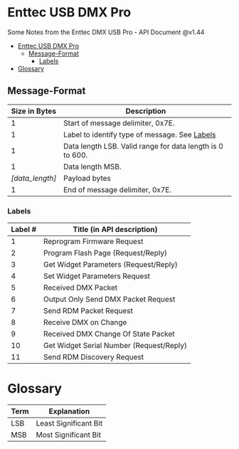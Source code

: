 # Enttec USB DMX Pro

Some Notes from the Enttec DMX USB Pro - API Document @v1.44 

- [Enttec USB DMX Pro](#enttec-usb-dmx-pro)
  - [Message-Format](#message-format)
    - [Labels](#labels)
- [Glossary](#glossary)

## Message-Format

Size in Bytes | Description
--- | ---
1 | Start of message delimiter, 0x7E.
1 |Label to identify type of message. See [Labels](#labels)
1 | Data length LSB. Valid range for data length is 0 to 600.
1 | Data length MSB.
*[data_length]* | Payload bytes
1 | End of message delimiter, 0x7E.

### Labels

Label # | Title (in API description)
--- | ---
1 | Reprogram Firmware Request
2 | Program Flash Page (Request/Reply)
3 |  Get Widget Parameters (Request/Reply)
4 | Set Widget Parameters Request
5 | Received DMX Packet
6 |  Output Only Send DMX Packet Request
7 | Send RDM Packet Request
8 | Receive DMX on Change
9 | Received DMX Change Of State Packet
10 | Get Widget Serial Number (Request/Reply)
11 | Send RDM Discovery Request

# Glossary

Term | Explanation
--- | ---
LSB | Least Significant Bit
MSB | Most Significant Bit
